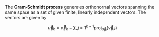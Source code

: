 The **Gram-Schmidt process** generates orthonormal vectors spanning the same space as a set of given finite, linearly independent vectors. The vectors are given by

$$
\vec{u}_k = \vec{v}_k - \sum\_{j=1}^{k-1} \operatorname{proj}_{\vec{u}_j}(\vec{v}_k)
$$